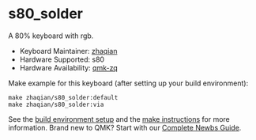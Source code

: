 # s80_solder

A 80% keyboard with rgb.

* Keyboard Maintainer: [zhaqian](https://github.com/zhaqian12)
* Hardware Supported: s80
* Hardware Availability: [qmk-zq](https://github.com/zhaqian12/qmk_firmware)

Make example for this keyboard (after setting up your build environment):

    make zhaqian/s80_solder:default
    make zhaqian/s80_solder:via

See the [build environment setup](https://docs.qmk.fm/#/getting_started_build_tools) and the [make instructions](https://docs.qmk.fm/#/getting_started_make_guide) for more information. Brand new to QMK? Start with our [Complete Newbs Guide](https://docs.qmk.fm/#/newbs).
